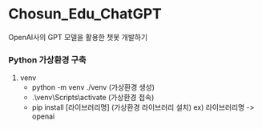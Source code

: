 # Chosun_Edu_ChatGPT
OpenAI사의 GPT 모델을 활용한 챗봇 개발하기


### Python 가상환경 구축
1. venv
    - python -m venv ./venv (가상환경 생성)
    - .\venv\Scripts\activate (가상환경 접속)
    - pip install [라이브러리명] (가상환경 라이브러리 설치) ex) 라이브러리명 -> openai